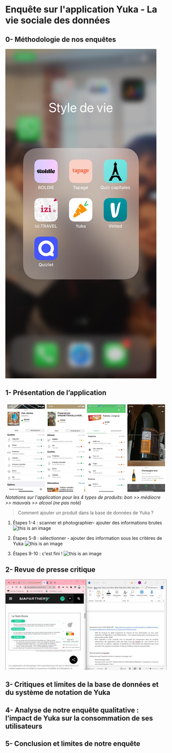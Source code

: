 # Enquête sur l'application Yuka - La vie sociale des données


## 0- Méthodologie de nos enquêtes
![this is an image](https://github.com/koneeko/Rendu-Yuka/blob/96db54a9370a3f77ea495af57c2823e2b7297f2e/WhatsApp%20%E5%9B%BE%E5%83%8F%202022-11-22%20%E4%BA%8E%2015.21.50.jpg)


## 1- Présentation de l’application
![this is an image](https://github.com/koneeko/Rendu-Yuka/blob/d32688c8d39716dbe2c36dc4e200dbe53d0ed57d/qualit%C3%A9.jpg)
*Notations sur l'application pour les 4 types de produits: bon >> médiocre >> mauvais >> alcool (ne pas noté)*

> Comment ajouter un produit dans la base de données de Yuka ?
1) Étapes 1-4 : scanner et photographier- ajouter des informations brutes
![this is an image](https://github.com/koneeko/Rendu-Yuka/blob/ece1827635ada7bac3603234bd3c89afa2f99496/%C3%A9tape%201-4.jpg)

2) Étapes 5-8 : sélectionner - ajouter des information sous les critères de Yuka
![this is an image](https://github.com/koneeko/Rendu-Yuka/blob/ece1827635ada7bac3603234bd3c89afa2f99496/%C3%A9tape%205-8.jpg)

3) Étapes 9-10 : c'est fini ! 
![this is an image](https://github.com/koneeko/Rendu-Yuka/blob/ece1827635ada7bac3603234bd3c89afa2f99496/%C3%A9tape%209-10.jpg)

## 2- Revue de presse critique 
![this is an image](https://github.com/koneeko/Rendu-Yuka/blob/149588b4398916684d45154c24aa03507f5c78f5/nutri-score.jpg)

## 3- Critiques et limites de la base de données et du système de notation de Yuka


## 4- Analyse de notre enquête qualitative : l’impact de Yuka sur la consommation de ses utilisateurs 


## 5- Conclusion et limites de notre enquête 
